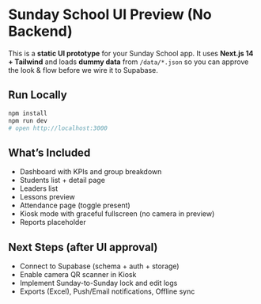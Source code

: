 
# Sunday School UI Preview (No Backend)

This is a **static UI prototype** for your Sunday School app. It uses **Next.js 14 + Tailwind** and loads **dummy data** from `/data/*.json` so you can approve the look & flow before we wire it to Supabase.

## Run Locally
```bash
npm install
npm run dev
# open http://localhost:3000
```

## What’s Included
- Dashboard with KPIs and group breakdown
- Students list + detail page
- Leaders list
- Lessons preview
- Attendance page (toggle present)
- Kiosk mode with graceful fullscreen (no camera in preview)
- Reports placeholder

## Next Steps (after UI approval)
- Connect to Supabase (schema + auth + storage)
- Enable camera QR scanner in Kiosk
- Implement Sunday-to-Sunday lock and edit logs
- Exports (Excel), Push/Email notifications, Offline sync

